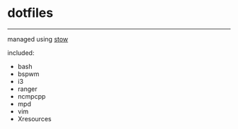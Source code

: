 # dotfiles
----------

managed using [stow](https://www.gnu.org/software/stow/)

included:

- bash
- bspwm
- i3
- ranger
- ncmpcpp
- mpd
- vim
- Xresources
